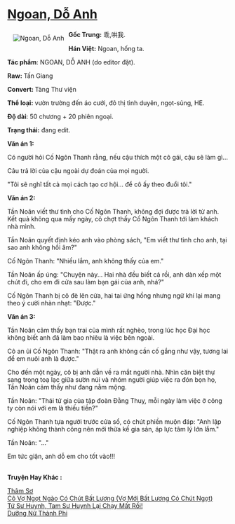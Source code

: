 <a href="https://utruyen.com/ngoan-do-anh/25346/" title="Ngoan, Dỗ Anh"><h1>Ngoan, Dỗ Anh</h1></a><div style="display:table"><img align="right" style="float: left; padding: 10px;" src="https://utruyen.com/images/story/200x260/ngoan-do-anh.jpg" alt="Ngoan, Dỗ Anh"><b>Gốc Trung:</b> 乖,哄我.<p></p><b>Hán Việt:</b> Ngoan, hống ta.<p></p><b>Tác phẩm</b>: NGOAN, DỖ ANH (do editor đặt).<p></p><b>Raw: </b>Tấn Giang <p></p><b>Convert: </b>Tàng Thư viện <p></p><b>Thể loại:</b> vườn trường đến áo cưới, đô thị tình duyên, ngọt-sủng, HE.<p></p><b>Độ dài</b>: 50 chương + 20 phiên ngoại.<p></p><b>Trạng thái:</b> đang edit.<p></p><b>Văn án 1:</b><p></p>Có người hỏi Cố Ngôn Thanh rằng, nếu cậu thích một cô gái, cậu sẽ làm gì...<p></p>Câu trả lời của cậu ngoài dự đoán của mọi người.<p></p>"Tôi sẽ nghĩ tất cả mọi cách tạo cơ hội... để cô ấy theo đuổi tôi."<p></p><b>Văn án 2:</b><p></p>Tần Noãn viết thư tình cho Cố Ngôn Thanh, không đợi được trả lời từ anh. Kết quả không qua mấy ngày, cô chợt thấy Cố Ngôn Thanh tới làm khách nhà mình.<p></p>Tần Noãn quyết định kéo anh vào phòng sách, "Em viết thư tình cho anh, tại sao anh không hồi âm?"<p></p>Cố Ngôn Thanh: "Nhiều lắm, anh không thấy của em."<p></p>Tần Noãn ấp úng: "Chuyện này... Hai nhà đều biết cả rồi, anh dàn xếp một chút đi, cho em đi cửa sau làm bạn gái của anh, nhá?"<p></p>Cố Ngôn Thanh bị cô đè lên cửa, hai tai ửng hồng nhưng ngữ khí lại mang theo ý cười nhàn nhạt: "Được."<p></p><b>Văn án 3:</b><p></p>Tần Noãn cảm thấy bạn trai của mình rất nghèo, trong lúc học Đại học không biết anh đã làm bao nhiêu là việc bên ngoài.<p></p>Cô an ủi Cố Ngôn Thanh: "Thật ra anh không cần cố gắng như vậy, tương lai để em nuôi anh là được."<p></p>Cho đến một ngày, cô bị anh dẫn về ra mắt người nhà. Nhìn căn biệt thự sang trọng toạ lạc giữa sườn núi và nhóm người giúp việc ra đón bọn họ, Tần Noãn cảm thấy như đang nằm mộng.<p></p>Tần Noãn: "Thái tử gia của tập đoàn Đằng Thuỵ, mỗi ngày làm việc ở công ty còn nói với em là thiếu tiền?"<p></p>Cố Ngôn Thanh tựa người trước cửa sổ, có chút phiền muộn đáp: "Anh lập nghiệp không thành công nên mới thừa kế gia sản, áp lực tâm lý lớn lắm."<p></p>Tần Noãn: "..."<p></p>Em tức giận, anh dỗ em cho tốt vào!!!</div><p><br><b>Truyện Hay Khác :</b></p><a href="https://utruyen.com/tham-so/25349/" alt="Thâm Sơ">Thâm Sơ</a><br/><a href="https://truyenhot2019.blogspot.com/2019/12/co-vo-ngot-ngao-co-chut-bat-luong-vo-moi-bat-luong-co-chut-ngot.html" alt="Cô Vợ Ngọt Ngào Có Chút Bất Lương (Vợ Mới Bất Lương Có Chút Ngọt)">Cô Vợ Ngọt Ngào Có Chút Bất Lương (Vợ Mới Bất Lương Có Chút Ngọt)</a><br/><a href="https://github.com/quanluxury/dammy/tree/master/truyenhay/22490/" alt="Tứ Sư Huynh, Tam Sư Huynh Lại Chạy Mất Rồi!">Tứ Sư Huynh, Tam Sư Huynh Lại Chạy Mất Rồi!</a><br/><a href="https://github.com/quanluxury/truyenhot/tree/master/truyenhay/10243/" alt="Dưỡng Nữ Thành Phi">Dưỡng Nữ Thành Phi</a><br/>